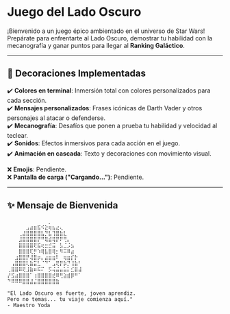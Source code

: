 # **Juego del Lado Oscuro**

¡Bienvenido a un juego épico ambientado en el universo de Star Wars! Prepárate para enfrentarte al Lado Oscuro, demostrar tu habilidad con la mecanografía y ganar puntos para llegar al **Ranking Galáctico**.

---

## 🎊 **Decoraciones Implementadas**

✔️ **Colores en terminal**: Inmersión total con colores personalizados para cada sección.  
✔️ **Mensajes personalizados**: Frases icónicas de Darth Vader y otros personajes al atacar o defenderse.  
✔️ **Mecanografía**: Desafíos que ponen a prueba tu habilidad y velocidad al teclear.  
✔️ **Sonidos**: Efectos inmersivos para cada acción en el juego.  
✔️ **Animación en cascada**: Texto y decoraciones con movimiento visual.  

❌ **Emojis**: Pendiente.  
❌ **Pantalla de carga ("Cargando...")**: Pendiente.  

---

## ✨ **Mensaje de Bienvenida**

```plaintext
⠀⠀⠀⠀⠀⠀⠀⠀⠀⠀⠀⡀⠀⠀⠀⠀⠀⠀⠀⠀
⠀⠀⠀⠀⠀⣠⣴⣶⣯⠪⣕⢶⣦⣔⢄⠀⠀⠀⠀⠀
⠀⠀⠀⢀⣼⣿⣿⣿⣿⣧⡙⣧⢹⣿⣷⣇⠀⠀⠀⠀
⠀⠀⠀⣸⣿⣿⣿⣿⡟⠛⢿⣾⢿⡟⠟⢛⡄⠀⠀⠀
⠀⠀⠀⣿⣿⣿⣿⢟⣯⢖⣒⣚⣭⠀⣣⣈⡨⣢⠀⠀  
⠀⠀⠀⣿⣿⣿⢏⡛⠱⢿⣧⣿⢿⡂⠻⠭⠿⣴⠀⠀   
⠀⠀⣰⣿⣿⡟⢼⣿⡶⡄⣴⣶⣶⠇⠀⢶⣶⡎⡗⠀    
⠀⢠⣿⣿⣿⢇⣷⣭⣃⠈⠙⠁⣠⢟⡟⡷⡙⢸⣷⠃   
⢀⣿⣿⠿⢟⣸⣷⠶⠯⠍⠀⡫⢬⣬⣤⣥⡅⣊⣿⣼
⡜⣫⣴⣿⣿⣿⠁⢰⣿⣿⣿⣿⣞⠿⢛⣵⣾⡿⠛⠁
⠙⠿⠿⠿⣿⣿⣼⣬⣿⣿⣿⣿⣿⣷

"El Lado Oscuro es fuerte, joven aprendiz.  
Pero no temas... tu viaje comienza aquí."  
- Maestro Yoda
